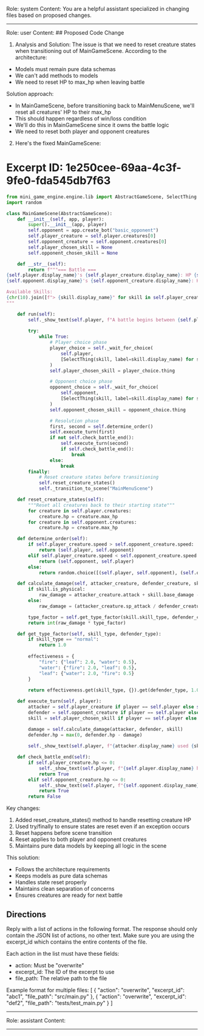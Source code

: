 Role: system
Content: You are a helpful assistant specialized in changing files based on proposed changes.
__________________
Role: user
Content: ## Proposed Code Change
1. Analysis and Solution:
The issue is that we need to reset creature states when transitioning out of MainGameScene. According to the architecture:
- Models must remain pure data schemas
- We can't add methods to models
- We need to reset HP to max_hp when leaving battle

Solution approach:
- In MainGameScene, before transitioning back to MainMenuScene, we'll reset all creatures' HP to their max_hp
- This should happen regardless of win/loss condition
- We'll do this in MainGameScene since it owns the battle logic
- We need to reset both player and opponent creatures

2. Here's the fixed MainGameScene:

# Excerpt ID: 1e250cee-69aa-4c3f-9fe0-fda545db7f63
```python main_game/scenes/main_game_scene.py
from mini_game_engine.engine.lib import AbstractGameScene, SelectThing
import random

class MainGameScene(AbstractGameScene):
    def __init__(self, app, player):
        super().__init__(app, player)
        self.opponent = app.create_bot("basic_opponent")
        self.player_creature = self.player.creatures[0]
        self.opponent_creature = self.opponent.creatures[0]
        self.player_chosen_skill = None
        self.opponent_chosen_skill = None

    def __str__(self):
        return f"""=== Battle ===
{self.player.display_name}'s {self.player_creature.display_name}: HP {self.player_creature.hp}/{self.player_creature.max_hp}
{self.opponent.display_name}'s {self.opponent_creature.display_name}: HP {self.opponent_creature.hp}/{self.opponent_creature.max_hp}

Available Skills:
{chr(10).join([f"> {skill.display_name}" for skill in self.player_creature.skills])}
"""

    def run(self):
        self._show_text(self.player, f"A battle begins between {self.player.display_name} and {self.opponent.display_name}!")
        
        try:
            while True:
                # Player choice phase
                player_choice = self._wait_for_choice(
                    self.player, 
                    [SelectThing(skill, label=skill.display_name) for skill in self.player_creature.skills]
                )
                self.player_chosen_skill = player_choice.thing

                # Opponent choice phase
                opponent_choice = self._wait_for_choice(
                    self.opponent,
                    [SelectThing(skill, label=skill.display_name) for skill in self.opponent_creature.skills]
                )
                self.opponent_chosen_skill = opponent_choice.thing

                # Resolution phase
                first, second = self.determine_order()
                self.execute_turn(first)
                if not self.check_battle_end():
                    self.execute_turn(second)
                    if self.check_battle_end():
                        break
                else:
                    break
        finally:
            # Reset creature states before transitioning
            self.reset_creature_states()
            self._transition_to_scene("MainMenuScene")

    def reset_creature_states(self):
        """Reset all creatures back to their starting state"""
        for creature in self.player.creatures:
            creature.hp = creature.max_hp
        for creature in self.opponent.creatures:
            creature.hp = creature.max_hp

    def determine_order(self):
        if self.player_creature.speed > self.opponent_creature.speed:
            return (self.player, self.opponent)
        elif self.player_creature.speed < self.opponent_creature.speed:
            return (self.opponent, self.player)
        else:
            return random.choice([(self.player, self.opponent), (self.opponent, self.player)])

    def calculate_damage(self, attacker_creature, defender_creature, skill):
        if skill.is_physical:
            raw_damage = attacker_creature.attack + skill.base_damage - defender_creature.defense
        else:
            raw_damage = (attacker_creature.sp_attack / defender_creature.sp_defense) * skill.base_damage

        type_factor = self.get_type_factor(skill.skill_type, defender_creature.creature_type)
        return int(raw_damage * type_factor)

    def get_type_factor(self, skill_type, defender_type):
        if skill_type == "normal":
            return 1.0
        
        effectiveness = {
            "fire": {"leaf": 2.0, "water": 0.5},
            "water": {"fire": 2.0, "leaf": 0.5},
            "leaf": {"water": 2.0, "fire": 0.5}
        }
        
        return effectiveness.get(skill_type, {}).get(defender_type, 1.0)

    def execute_turn(self, player):
        attacker = self.player_creature if player == self.player else self.opponent_creature
        defender = self.opponent_creature if player == self.player else self.player_creature
        skill = self.player_chosen_skill if player == self.player else self.opponent_chosen_skill

        damage = self.calculate_damage(attacker, defender, skill)
        defender.hp = max(0, defender.hp - damage)
        
        self._show_text(self.player, f"{attacker.display_name} used {skill.display_name} for {damage} damage!")

    def check_battle_end(self):
        if self.player_creature.hp <= 0:
            self._show_text(self.player, f"{self.player.display_name} has been defeated!")
            return True
        elif self.opponent_creature.hp <= 0:
            self._show_text(self.player, f"{self.opponent.display_name} has been defeated!")
            return True
        return False
```

Key changes:
1. Added reset_creature_states() method to handle resetting creature HP
2. Used try/finally to ensure states are reset even if an exception occurs
3. Reset happens before scene transition
4. Reset applies to both player and opponent creatures
5. Maintains pure data models by keeping all logic in the scene

This solution:
- Follows the architecture requirements
- Keeps models as pure data schemas
- Handles state reset properly
- Maintains clean separation of concerns
- Ensures creatures are ready for next battle

## Directions
Reply with a list of actions in the following format. The response should only contain the JSON list of actions, no other text.
Make sure you are using the excerpt_id which contains the entire contents of the file.

Each action in the list must have these fields:
- action: Must be "overwrite"
- excerpt_id: The ID of the excerpt to use
- file_path: The relative path to the file

Example format for multiple files:
[
    {
        "action": "overwrite",
        "excerpt_id": "abc1",
        "file_path": "src/main.py"
    },
    {
        "action": "overwrite",
        "excerpt_id": "def2",
        "file_path": "tests/test_main.py"
    }
]
__________________
Role: assistant
Content: 
__________________
